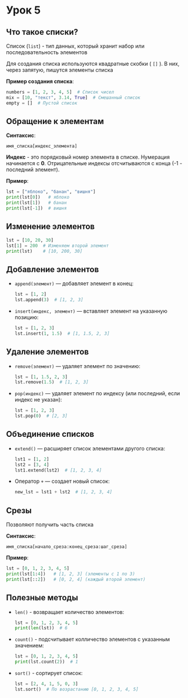 # Урок 5


## Что такое списки?
Список (`list`) - тип данных, который хранит набор или последовательность элементов

Для создания списка используются квадратные скобки ( `[]` ). В них, через запятую, пишутся элементы списка

**Пример создания списка**:
```python
numbers = [1, 2, 3, 4, 5]  # Список чисел
mix = [10, "текст", 3.14, True]  # Смешанный список
empty = []  # Пустой список
```



##  Обращение к элементам

**Синтаксис**:
```
имя_списка[индекс_элемента]
```

**Индекс** - это порядковый номер элемента в списке. Нумерация начинается с **0**. Отрицательные индексы отсчитываются с конца (-1 - последний элемент).

**Пример**:

```python
lst = ["яблоко", "банан", "вишня"]
print(lst[0])   # яблоко
print(lst[1])   # банан
print(lst[-1])  # вишня
```



## Изменение элементов
```python
lst = [10, 20, 30]
lst[1] = 200  # Изменяем второй элемент
print(lst)    # [10, 200, 30]
```



## Добавление элементов
- `append(элемент)` — добавляет элемент в конец:

  ```python
  lst = [1, 2]
  lst.append(3)  # [1, 2, 3]
  ```
- `insert(индекс, элемент)` — вставляет элемент на указанную позицию:

  ```python
  lst = [1, 2, 3]
  lst.insert(1, 1.5)  # [1, 1.5, 2, 3]
  ```



## Удаление элементов
- `remove(элемент)` — удаляет элемент по значению:

  ```python
  lst = [1, 1.5, 2, 3]
  lst.remove(1.5)  # [1, 2, 3]
  ```
- `pop(индекс)` — удаляет элемент по индексу (или последний, если индекс не указан):

  ```python
  lst = [1, 2, 3]
  lst.pop(0)  # [2, 3]
  ```



## Объединение списков
- `extend()` — расширяет список элементами другого списка:

  ```python
  lst1 = [1, 2]
  lst2 = [3, 4]
  lst1.extend(lst2)  # [1, 2, 3, 4]
  ```
- Оператор `+` — создает новый список:

  ```python
  new_lst = lst1 + lst2  # [1, 2, 3, 4]
  ```



## Срезы
Позволяют получить часть списка

**Синтаксис**:
```
имя_списка[начало_среза:конец_среза:шаг_среза]
```

**Пример**:

```python
lst = [0, 1, 2, 3, 4, 5]
print(lst[1:4])   # [1, 2, 3] (элементы с 1 по 3)
print(lst[::2])   # [0, 2, 4] (каждый второй элемент)
```

## Полезные методы
- `len()` - возвращает количество элементов:

  ```python
  lst = [0, 1, 2, 3, 4, 5]
  print(len(lst))  # 6
  ```
- `count()` - подсчитывает колличество элементов с указанным значением:

  ```python
  lst = [0, 1, 2, 3, 4, 5]
  print(lst.count(2))  # 1
  ```
- `sort()` - сортирует список:

  ```python
  lst = [2, 4, 1, 5, 0, 3]
  lst.sort()  # По возрастанию [0, 1, 2, 3, 4, 5]
  ```
